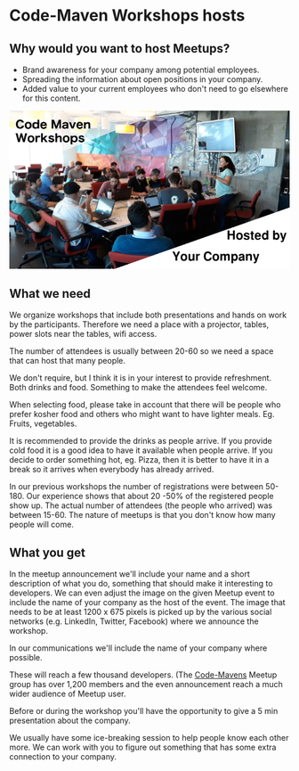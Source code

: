 # Code-Maven Workshops hosts

## Why would you want to host Meetups?

* Brand awareness for your company among potential employees.
* Spreading the information about open positions in your company.
* Added value to your current employees who don't need to go elsewhere for this content.

![Code-Maven Workshops](images/hosted-by-your-company-800x450.png)

## What we need

We organize workshops that include both presentations and hands on work by the participants. Therefore we need a place with a projector, tables, power slots near the tables, wifi access.

The number of attendees is usually between 20-60 so we need a space that can host that many people.

We don't require, but I think it is in your interest to provide refreshment. Both drinks and food. Something to make the attendees feel welcome.

When selecting food, please take in account that there will be people who prefer kosher food and others who might want to have lighter meals. Eg. Fruits, vegetables.

It is recommended to provide the drinks as people arrive.
If you provide cold food it is a good idea to have it available when people arrive.
If you decide to order something hot, eg. Pizza, then it is better to have it in a break so it arrives when everybody
has already arrived.

In our previous workshops the number of registrations were between 50-180.  Our experience shows that about 20 -50% of the registered people show up.
The actual number of attendees (the people who arrived) was between 15-60. The nature of meetups is that you don't know how many people will come.

## What you get

In the meetup announcement we'll include your name and a short description of what you do, something that should make it interesting to developers.
We can even adjust the image on the given Meetup event to include the name of your company as the host of the event.
The image that needs to be at least 1200 x 675 pixels is picked up by the various social networks (e.g. LinkedIn, Twitter, Facebook) where we announce the workshop.

In our communications we'll include the name of your company where possible.

These will reach a few thousand developers. (The [Code-Mavens](https://www.meetup.com/Code-Mavens) Meetup group has over
1,200 members and the even announcement reach a much wider audience of Meetup user.

Before or during the workshop you'll have the opportunity to give a 5 min presentation about the company.

We usually have some ice-breaking session to help people know each other more. We can work with you to figure out something that has some extra connection to your company.

